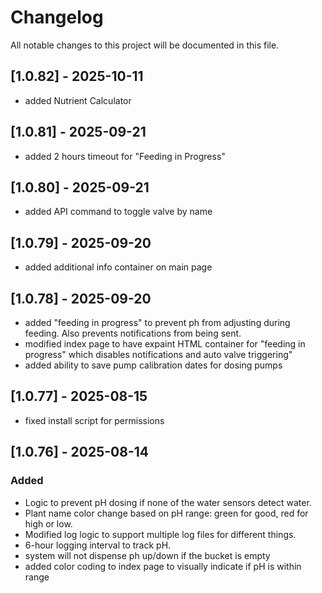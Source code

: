 # Changelog

All notable changes to this project will be documented in this file.

## [1.0.82] - 2025-10-11
- added Nutrient Calculator

## [1.0.81] - 2025-09-21
- added 2 hours timeout for "Feeding in Progress"

## [1.0.80] - 2025-09-21
- added API command to toggle valve by name

## [1.0.79] - 2025-09-20
- added additional info container on main page

## [1.0.78] - 2025-09-20
- added "feeding in progress" to prevent ph from adjusting during feeding. Also prevents notifications from being sent.
- modified index page to have expaint HTML container for "feeding in progress" which disables notifications and auto valve triggering"
- added ability to save pump calibration dates for dosing pumps

## [1.0.77] - 2025-08-15
- fixed install script for permissions

## [1.0.76] - 2025-08-14

### Added
- Logic to prevent pH dosing if none of the water sensors detect water.
- Plant name color change based on pH range: green for good, red for high or low.
- Modified log logic to support multiple log files for different things.
- 6-hour logging interval to track pH.
- system will not dispense ph up/down if the bucket is empty
- added color coding to index page to visually indicate if pH is within range
